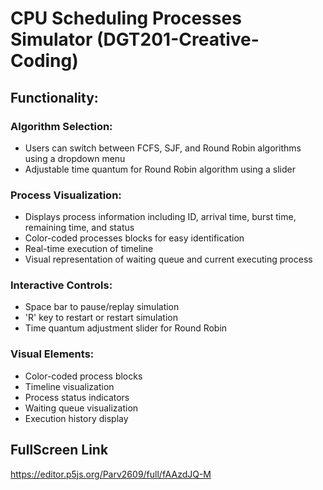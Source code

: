 # CPU Scheduling Processes Simulator (DGT201-Creative-Coding)

## Functionality:

### Algorithm Selection:
- Users can switch between FCFS, SJF, and Round Robin algorithms using a dropdown menu 
- Adjustable time quantum for Round Robin algorithm using a slider

### Process Visualization:
- Displays process information including ID, arrival time, burst time, remaining time, and status
- Color-coded processes blocks for easy identification
- Real-time execution of timeline
- Visual representation of waiting queue and current executing process

### Interactive Controls:
- Space bar to pause/replay simulation
- 'R' key to restart or restart simulation
- Time quantum adjustment slider for Round Robin

### Visual Elements:
- Color-coded process blocks
- Timeline visualization
- Process status indicators
- Waiting queue visualization
- Execution history display


## FullScreen Link
https://editor.p5js.org/Parv2609/full/fAAzdJQ-M
